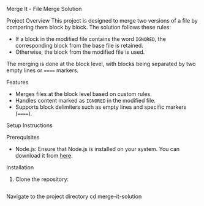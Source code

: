 Merge It - File Merge Solution

Project Overview
This project is designed to merge two versions of a file by comparing them block by block. The solution follows these rules:
- If a block in the modified file contains the word `IGNORED`, the corresponding block from the base file is retained.
- Otherwise, the block from the modified file is used.

The merging is done at the block level, with blocks being separated by two empty lines or `====` markers.

Features
- Merges files at the block level based on custom rules.
- Handles content marked as `IGNORED` in the modified file.
- Supports block delimiters such as empty lines and specific markers (`====`).

Setup Instructions

Prerequisites
- Node.js: Ensure that Node.js is installed on your system. You can download it from [here](https://nodejs.org/).

Installation
1. Clone the repository:
   ```bash

Navigate to the project directory
cd merge-it-solution
